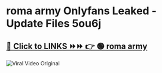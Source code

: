 
 # roma army Onlyfans Leaked - Update Files 5ou6j

## <h2><a href="https://clipsfans.com/roma_army&ref=git">🔗 Click to LINKS ⏩⏩ 👉 🟢 roma army </a></h2>

<a href="https://clipsfans.com/roma_army&ref=git" rel="nofollow" data-target="animated-image.originalLink"><img src="https://i.ibb.co.com/xMMVF88/686577567.gif" alt="Viral Video Original" style="max-width: 100%; display: inline-block;" data-target="animated-image.originalImage"></a>

